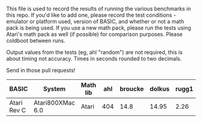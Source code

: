 This file is used to record the results of running the various benchmarks in this repo. If you'd like to add one, please record the test conditions - emulator or platform used, version of BASIC, and whether or not a math pack is being used. If you use a new math pack, please run the tests using Atari's math pack as well (if possible) for comparison purposes. Please coldboot between runs.

Output values from the tests (eg, ahl "random") are not required, this is about timing not accuracy. Times in seconds rounded to two decimals.

Send in those pull requests!

| BASIC        | System               | Math lib | ahl   | broucke | dolkus | rugg1 | rugg2 | rugg3 | rugg4 | rugg5 | rugg6 | rugg7 | rugg8 | sieve |
|--------------|----------------------|----------|-------|---------|--------|-------|-------|-------|-------|-------|-------|-------|-------|-------|
| Atari Rev C  | Atari800XMac 6.0     | Atari    | 404   | 14.8    | 14.95  | 2.26  | 7.6   | 20.73 | 24.24 | 28.25 | 43.25 | 65.25 | 45.48 | 314.6 |
